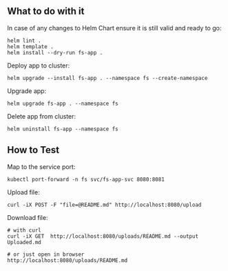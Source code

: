 ## What to do with it
In case of any changes to Helm Chart ensure it is still valid and ready to go:
```shell
helm lint .
helm template .
helm install --dry-run fs-app .
```

Deploy app to cluster:
```shell
helm upgrade --install fs-app . --namespace fs --create-namespace
```

Upgrade app:
```
helm upgrade fs-app . --namespace fs
```

Delete app from cluster:
```
helm uninstall fs-app --namespace fs
```

## How to Test
Map to the service port:
```shell
kubectl port-forward -n fs svc/fs-app-svc 8080:8081
```

Upload file:
```shell
curl -iX POST -F "file=@README.md" http://localhost:8080/upload
```

Download file:
```shell
# with curl
curl -iX GET  http://localhost:8080/uploads/README.md --output Uploaded.md

# or just open in browser
http://localhost:8080/uploads/README.md
```

